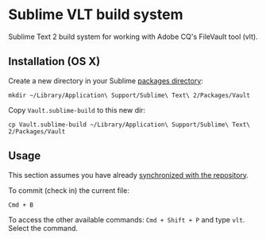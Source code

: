 Sublime VLT build system
========================

Sublime Text 2 build system for working with Adobe CQ's FileVault tool (vlt).

Installation (OS X)
-------------------
Create a new directory in your Sublime [packages directory](http://docs.sublimetext.info/en/latest/basic_concepts.html#the-packages-directory):
```
mkdir ~/Library/Application\ Support/Sublime\ Text\ 2/Packages/Vault
```

Copy `Vault.sublime-build` to this new dir:
```
cp Vault.sublime-build ~/Library/Application\ Support/Sublime\ Text\ 2/Packages/Vault
```

Usage
-----
This section assumes you have already [synchronized with the repository](http://dev.day.com/docs/en/crx/current/how_to/how_to_use_the_vlttool.html).

To commit (check in) the current file:
```
Cmd + B
```

To access the other available commands:
```Cmd + Shift + P```
and type `vlt`. Select the command.